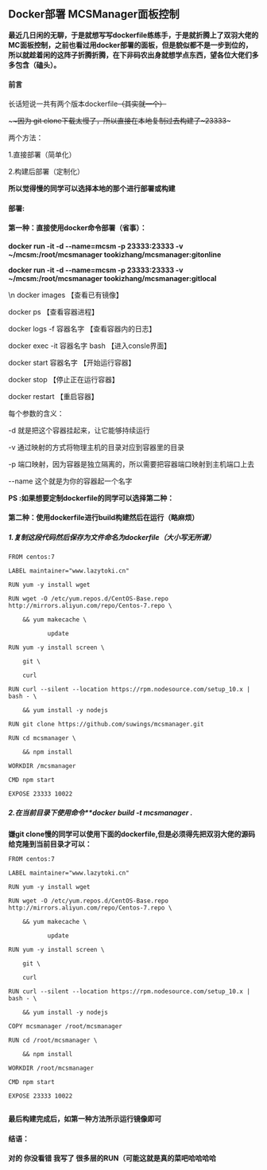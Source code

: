 ## Docker部署 MCSManager面板控制



**最近几日闲的无聊，于是就想写写dockerfile练练手，于是就折腾上了双羽大佬的MC面板控制，之前也看过用docker部署的面板，但是貌似都不是一步到位的，所以就趁着闲的这阵子折腾折腾，在下非码农出身就想学点东西，望各位大佬们多多包含（磕头）。**



#### 前言

长话短说一共有两个版本dockerfile~~（其实就一个）~~

\~~~~因为 git clone下载太慢了，所以直接在本地复制过去构建了~23333~~~

两个方法：

1.直接部署（简单化）

2.构建后部署（定制化）



**所以觉得慢的同学可以选择本地的那个进行部署或构建**

#### 部署:

####  第一种：直接使用docker命令部署（省事）：

**docker run -it -d --name=mcsm -p 23333:23333 -v ~/mcsm:/root/mcsmanager tookizhang/mcsmanager:gitonline**

**docker run -it -d --name=mcsm -p 23333:23333 -v ~/mcsm:/root/mcsmanager tookizhang/mcsmanager:gitlocal**





\n
docker images 【查看已有镜像】

docker ps 【查看容器进程】

docker logs -f 容器名字 【查看容器内的日志】

docker exec -it 容器名字 bash 【进入consle界面】

docker start 容器名字 【开始运行容器】

docker stop 【停止正在运行容器】

docker restart 【重启容器】

每个参数的含义：

-d 就是把这个容器挂起来，让它能够持续运行

-v 通过映射的方式将物理主机的目录对应到容器里的目录

-p 端口映射，因为容器是独立隔离的，所以需要把容器端口映射到主机端口上去

--name 这个就是为你的容器起一个名字



**PS :如果想要定制dockerfile的同学可以选择第二种：**

####  第二种：使用dockerfile进行build构建然后在运行（略麻烦）

##### 1.复制这段代码然后保存为文件命名为dockerfile（大小写无所谓）

```
FROM centos:7

LABEL maintainer="www.lazytoki.cn"

RUN yum -y install wget 

RUN wget -O /etc/yum.repos.d/CentOS-Base.repo http://mirrors.aliyun.com/repo/Centos-7.repo \

​    && yum makecache \

​           update

RUN yum -y install screen \

​    git \

​    curl 

RUN curl --silent --location https://rpm.nodesource.com/setup_10.x | bash - \

​    && yum install -y nodejs 	

RUN git clone https://github.com/suwings/mcsmanager.git 

RUN cd mcsmanager \

​    && npm install 

WORKDIR /mcsmanager	

CMD npm start

EXPOSE 23333 10022
```

##### 2.在当前目录下使用命令**docker build -t  mcsmanager .

**嫌git clone慢的同学可以使用下面的dockerfile,但是必须得先把双羽大佬的源码给克隆到当前目录才可以：**

```
FROM centos:7

LABEL maintainer="www.lazytoki.cn"

RUN yum -y install wget 

RUN wget -O /etc/yum.repos.d/CentOS-Base.repo http://mirrors.aliyun.com/repo/Centos-7.repo \

​    && yum makecache \

​           update

RUN yum -y install screen \

​    git \

​    curl 

RUN curl --silent --location https://rpm.nodesource.com/setup_10.x | bash - \

​    && yum install -y nodejs 	

COPY mcsmanager /root/mcsmanager

RUN cd /root/mcsmanager \

​    && npm install 

WORKDIR /root/mcsmanager

CMD npm start

EXPOSE 23333 10022


```

**最后构建完成后，如第一种方法所示运行镜像即可**



#### 结语：

**对的 你没看错 我写了 很多层的RUN（可能这就是真的菜吧哈哈哈哈**
